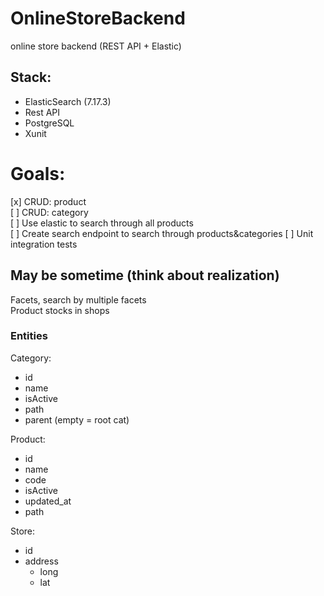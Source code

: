 # OnlineStoreBackend
online store backend (REST API + Elastic)

## Stack: 
- ElasticSearch (7.17.3)
- Rest API
- PostgreSQL
- Xunit

# Goals:
[x] CRUD: product  
[ ] CRUD: category  
[ ] Use elastic to search through all products  
[ ] Create search endpoint to search through products&categories
[ ] Unit integration tests

## May be sometime (think about realization)
Facets, search by multiple facets    
Product stocks in shops  

### Entities
Category:  
- id
- name
- isActive
- path
- parent (empty = root cat)

Product:
- id
- name
- code
- isActive
- updated_at
- path

Store:
- id
- address
  - long
  - lat